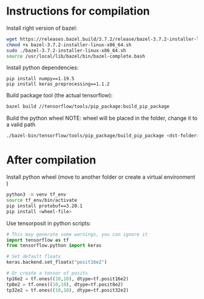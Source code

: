 # Instructions for compilation


Install right version of bazel:

```bash
wget https://releases.bazel.build/3.7.2/release/bazel-3.7.2-installer-linux-x86_64.sh
chmod +x bazel-3.7.2-installer-linux-x86_64.sh
sudo ./bazel-3.7.2-installer-linux-x86_64.sh
source /usr/local/lib/bazel/bin/bazel-complete.bash
```

Install python dependencies:

```
pip install numpy==1.19.5 
pip install keras_preprocessing==1.1.2
```

Build package tool (the actual tensorflow):

```bash
bazel build //tensorflow/tools/pip_package:build_pip_package
```

Build the python wheel
NOTE: wheel will be placed in the <dst-folder> folder, change it to a valid path

```bash
./bazel-bin/tensorflow/tools/pip_package/build_pip_package <dst-folder>
```

# After compilation

Install python wheel (move to another folder or create a virtual environment )

```bash
python3 -m venv tf_env
source tf_env/bin/activate
pip install protobuf==3.20.1
pip install <wheel-file>
```

Use tensorposit in python scripts:

```python
# This may generate some warnings, you can ignore it
import tensorflow as tf
from tensorflow.python import keras

# Set default floatx
keras.backend.set_floatx("posit16e2")

# Or create a tensor of posits
tp16e2 = tf.ones((10,10), dtype=tf.posit16e2)
tp8e2 = tf.ones((10,10), dtype=tf.posit8e2)
tp32e2 = tf.ones((10,10), dtype=tf.posit32e2)
```

